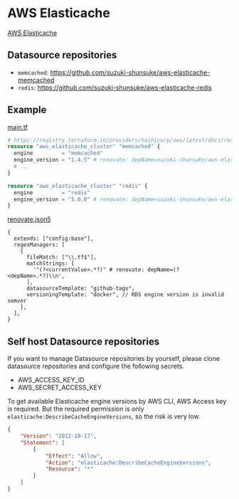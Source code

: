 # AWS Elasticache

[AWS Elasticache](https://docs.aws.amazon.com/elasticache/index.html)

## Datasource repositories

* `memcached`: https://github.com/suzuki-shunsuke/aws-elasticache-memcached
* `redis`: https://github.com/suzuki-shunsuke/aws-elasticache-redis

## Example

[main.tf](https://github.com/suzuki-shunsuke/poc-renovate-aws-rds/blob/main/main.tf)

```tf
# https://registry.terraform.io/providers/hashicorp/aws/latest/docs/resources/elasticache_cluster
resource "aws_elasticache_cluster" "memcached" {
  engine         = "memcached"
  engine_version = "1.4.5" # renovate: depName=suzuki-shunsuke/aws-elasticache-memcached
  # ...
}

resource "aws_elasticache_cluster" "redis" {
  engine         = "redis"
  engine_version = "5.0.0" # renovate: depName=suzuki-shunsuke/aws-elasticache-redis
}
```

[renovate.json5](https://github.com/suzuki-shunsuke/poc-renovate-aws-rds/blob/main/renovate.json5)

```json5
{
  extends: ["config:base"],
  regexManagers: [
    {
      fileMatch: ["\\.tf$"],
      matchStrings: [
        '"(?<currentValue>.*?)" # renovate: depName=(?<depName>.*?)\\n',
      ],
      datasourceTemplate: "github-tags",
      versioningTemplate: "docker", // RDS engine version is invalid semver
    },
  ],
}
```

## Self host Datasource repositories

If you want to manage Datasource repositories by yourself, please clone datasource repositories and configure the following secrets.

* AWS_ACCESS_KEY_ID
* AWS_SECRET_ACCESS_KEY

To get available Elasticache engine versions by AWS CLI, AWS Access key is required.
But the required permission is only `elasticache:DescribeCacheEngineVersions`, so the risk is very low.

```json
{
    "Version": "2012-10-17",
    "Statement": [
        {
            "Effect": "Allow",
            "Action": "elasticache:DescribeCacheEngineVersions",
            "Resource": "*"
        }
    ]
}
```
